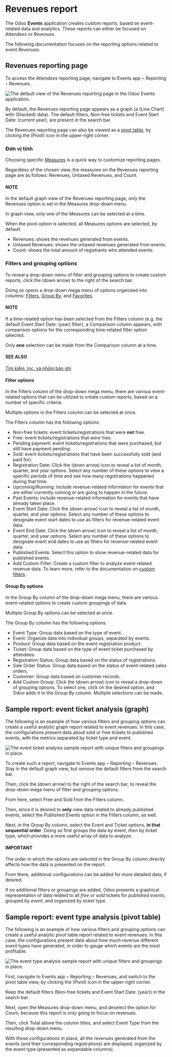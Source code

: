 # Revenues report

The Odoo **Events** application creates custom reports, based on event-related data and analytics.
These reports can either be focused on *Attendees* or *Revenues*.

The following documentation focuses on the reporting options related to event *Revenues*.

## Revenues reporting page

To access the *Attendees* reporting page, navigate to Events app ‣ Reporting ‣
Revenues.

![The default view of the Revenues reporting page in the Odoo Events application.](../../../.gitbook/assets/default-view.png)

By default, the Revenues reporting page appears as a graph (a <i class="fa fa-line-chart"></i>
(Line Chart) with <i class="fa fa-database"></i> (Stacked) data). The default filters,
Non-free tickets and Event Start Date: (current year), are present in the
search bar.

The Revenues reporting page can also be viewed as a [pivot table](applications/essentials/reporting.md#reporting-views-pivot), by clicking the <i class="oi oi-view-pivot"></i> (Pivot) icon in the
upper-right corner.

### Đơn vị tính

Choosing specific [Measures](applications/essentials/reporting.md#reporting-choosing-measures) is a quick way to customize
reporting pages.

Regardless of the chosen view, the measures on the Revenues reporting page are as
follows: Revenues, Untaxed Revenues, and Count.

#### NOTE
In the default graph view of the Revenues reporting page, only the
Revenues option is set in the Measures drop-down menu.

In graph view, only one of the Measures can be selected at a time.

When the pivot option is selected, all Measures options are selected, by default.

- Revenues: shows the revenues generated from events.
- Untaxed Revenues: shows the untaxed revenues generated from events.
- Count: shows the total amount of registrants who attended events.

### Filters and grouping options

To reveal a drop-down menu of filter and grouping options to create custom reports, click the
<i class="fa fa-caret-down"></i> (down arrow) to the right of the search bar.

Doing so opens a drop-down mega menu of options organized into columns: [Filters](applications/essentials/search.md#search-preconfigured-filters), [Group By](applications/essentials/search.md#search-group), and [Favorites](applications/essentials/search.md#search-favorites).

#### NOTE
If a time-related option has been selected from the Filters column (e.g. the default
Event Start Date: (year) filter), a Comparison column appears, with
comparison options for the corresponding time-related filter option selected.

Only **one** selection can be made from the Comparison column at a time.

#### SEE ALSO
[Tìm kiếm, lọc, và nhóm bản ghi](applications/essentials/search.md)

#### Filter options

In the Filters column of the drop-down mega menu, there are various event-related
options that can be utilized to create custom reports, based on a number of specific criteria.

Multiple options in the Filters column can be selected at once.

The Filters column has the following options:

- Non-free tickets: event tickets/registrations that were **not** free.
- Free: event tickets/registrations that *were* free.
- Pending payment: event tickets/registrations that were purchased, but still have
  payment pending.
- Sold: event tickets/registrations that have been successfully sold (and paid for).
- Registration Date: Click the <i class="fa fa-caret-down"></i> (down arrow) icon to
  reveal a list of month, quarter, and year options. Select any number of these options to view a
  specific periods of time and see how many registrations happened during that time.
- Upcoming/Running: include revenue-related information for events that are either
  currently running or are going to happen in the future.
- Past Events: include revenue-related information for events that have already taken
  place.
- Event Start Date: Click the <i class="fa fa-caret-down"></i> (down arrow) icon to
  reveal a list of month, quarter, and year options. Select any number of these options to designate
  event start dates to use as filters for revenue-related event data.
- Event End Date: Click the <i class="fa fa-caret-down"></i> (down arrow) icon to
  reveal a list of month, quarter, and year options. Select any number of these options to designate
  event end dates to use as filters for revenue-related event data.
- Published Events: Select this option to show revenue-related data for published
  events.
- Add Custom Filter: Create a custom filter to analyze event-related revenue data. To
  learn more, refer to the documentation on [custom filters](applications/essentials/search.md#search-custom-filters).

#### Group By options

In the Group By column of the drop-down mega menu, there are various event-related
options to create custom groupings of data.

Multiple Group By options can be selected at once.

The Group By column has the following options:

- Event Type: Group data based on the type of event.
- Event: Organize data into individual groups, separated by events.
- Product: Group data based on the event registration product.
- Ticket: Group data based on the type of event ticket purchased by attendees.
- Registration Status: Group data based on the status of registrations.
- Sale Order Status: Group data based on the status of event-related sales orders.
- Customer: Group data based on customer records.
- Add Custom Group: Click the <i class="fa fa-caret-down"></i> (down arrow) icon to
  reveal a drop-down of grouping options. To select one, click on the desired option, and Odoo adds
  it to the Group By column. Multiple selections can be made.

## Sample report: event ticket analysis (graph)

The following is an example of how various filters and grouping options can create a useful analytic
graph report related to event revenues. In this case, the configurations present data about sold or
free tickets to published events, with the metrics separated by ticket type and event.

![The event ticket analysis sample report with unique filters and groupings in place.](../../../.gitbook/assets/event-ticket-analysis.png)

To create such a report, navigate to Events app ‣ Reporting ‣ Revenues. Stay in
the default graph view, but remove the default filters from the search bar.

Then, click the <i class="fa fa-caret-down"></i> (down arrow) to the right of the search bar, to
reveal the drop-down mega menu of filter and grouping options.

From here, select Free and Sold from the Filters column.

Then, since it is desired to **only** view data related to already published events, select the
Published Events option in the Filters column, as well.

Next, in the Group By column, select the Event and Ticket
options, **in that sequential order**. Doing so first groups the data by event, *then* by ticket
type, which provides a more useful array of data to analyze.

#### IMPORTANT
The order in which the options are selected in the Group By column directly affects
how the data is presented on the report.

From there, additional configurations can be added for more detailed data, if desired.

If no additional filters or groupings are added, Odoo presents a graphical representation of data
related to all *free* or *sold* tickets for *published events*, grouped by *event*, and organized by
*ticket* type.

## Sample report: event type analysis (pivot table)

The following is an example of how various filters and grouping options can create a useful analytic
pivot table report related to event revenues. In this case, the configurations present data about
how much revenue different event types have generated, in order to gauge which events are the most
profitable.

![The event type analysis sample report with unique filters and groupings in place.](../../../.gitbook/assets/event-type-analysis.png)

First, navigate to Events app ‣ Reporting ‣ Revenues, and switch to the pivot
table view, by clicking the <i class="oi oi-view-pivot"></i> (Pivot) icon in the upper-right
corner.

Keep the default filters (Non-free tickets and Event Start Date: (year)) in
the search bar.

Next, open the Measures drop-down menu, and deselect the option for Count,
because this report is only going to focus on revenues.

Then, click <i class="fa fa-plus-square"></i> Total above the column titles, and select
Event Type from the resulting drop-down menu.

With these configurations in place, all the revenues generated from the events (and their
corresponding registrations) are displayed, organized by the event type (presented as expandable
columns).
